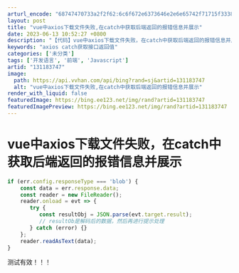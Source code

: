 ```yaml
---
arturl_encode: "68747470733a2f2f62:6c6f672e6373646e2e6e65742f71715f33383534333533372f:61727469636c652f64657461696c732f313331313833373437"
layout: post
title: "vue中axios下载文件失败,在catch中获取后端返回的报错信息并展示"
date: 2023-06-13 10:52:27 +0800
description: "【代码】vue中axios下载文件失败，在catch中获取后端返回的报错信息并展示。_axios c"
keywords: "axios catch获取接口返回值"
categories: ['未分类']
tags: ['开发语言', '前端', 'Javascript']
artid: "131183747"
image:
  path: https://api.vvhan.com/api/bing?rand=sj&artid=131183747
  alt: "vue中axios下载文件失败,在catch中获取后端返回的报错信息并展示"
render_with_liquid: false
featuredImage: https://bing.ee123.net/img/rand?artid=131183747
featuredImagePreview: https://bing.ee123.net/img/rand?artid=131183747
---
```


# vue中axios下载文件失败，在catch中获取后端返回的报错信息并展示

```javascript
if (err.config.responseType === 'blob') {
    const data = err.response.data;
    const reader = new FileReader();
    reader.onload = evt => {
       try {
          const resultObj = JSON.parse(evt.target.result);
          // resultOb是解码后的数据，然后再进行提示处理
       } catch (error) {}
    };
    reader.readAsText(data);
}
```

测试有效！！！